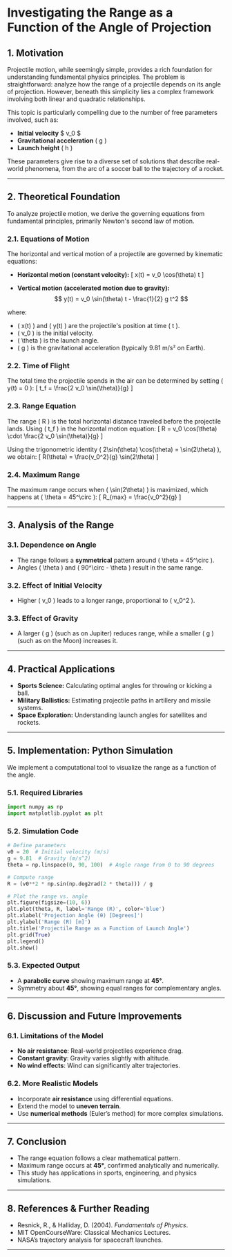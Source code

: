 # **Investigating the Range as a Function of the Angle of Projection**

## **1. Motivation**
Projectile motion, while seemingly simple, provides a rich foundation for understanding fundamental physics principles. The problem is straightforward: analyze how the range of a projectile depends on its angle of projection. However, beneath this simplicity lies a complex framework involving both linear and quadratic relationships.

This topic is particularly compelling due to the number of free parameters involved, such as:
- **Initial velocity** $ v_0 $
- **Gravitational acceleration** \( g \)
- **Launch height** \( h \)

These parameters give rise to a diverse set of solutions that describe real-world phenomena, from the arc of a soccer ball to the trajectory of a rocket.

---

## **2. Theoretical Foundation**
To analyze projectile motion, we derive the governing equations from fundamental principles, primarily Newton's second law of motion.

### **2.1. Equations of Motion**
The horizontal and vertical motion of a projectile are governed by kinematic equations:

- **Horizontal motion (constant velocity):**
  \[ x(t) = v_0 \cos(\theta) t \]

- **Vertical motion (accelerated motion due to gravity):**
  $$ y(t) = v_0 \sin(\theta) t - \frac{1}{2} g t^2 $$

where:
- \( x(t) \) and \( y(t) \) are the projectile's position at time \( t \).
- \( v_0 \) is the initial velocity.
- \( \theta \) is the launch angle.
- \( g \) is the gravitational acceleration (typically 9.81 m/s² on Earth).

### **2.2. Time of Flight**
The total time the projectile spends in the air can be determined by setting \( y(t) = 0 \):
\[ t_f = \frac{2 v_0 \sin(\theta)}{g} \]

### **2.3. Range Equation**
The range \( R \) is the total horizontal distance traveled before the projectile lands.
Using \( t_f \) in the horizontal motion equation:
\[ R = v_0 \cos(\theta) \cdot \frac{2 v_0 \sin(\theta)}{g} \]

Using the trigonometric identity \( 2\sin(\theta) \cos(\theta) = \sin(2\theta) \), we obtain:
\[ R(\theta) = \frac{v_0^2}{g} \sin(2\theta) \]

### **2.4. Maximum Range**
The maximum range occurs when \( \sin(2\theta) \) is maximized, which happens at \( \theta = 45^\circ \):
\[ R_{max} = \frac{v_0^2}{g} \]

---

## **3. Analysis of the Range**

### **3.1. Dependence on Angle**
- The range follows a **symmetrical** pattern around \( \theta = 45^\circ \).
- Angles \( \theta \) and \( 90^\circ - \theta \) result in the same range.

### **3.2. Effect of Initial Velocity**
- Higher \( v_0 \) leads to a longer range, proportional to \( v_0^2 \).

### **3.3. Effect of Gravity**
- A larger \( g \) (such as on Jupiter) reduces range, while a smaller \( g \) (such as on the Moon) increases it.

---

## **4. Practical Applications**

- **Sports Science:** Calculating optimal angles for throwing or kicking a ball.
- **Military Ballistics:** Estimating projectile paths in artillery and missile systems.
- **Space Exploration:** Understanding launch angles for satellites and rockets.

---

## **5. Implementation: Python Simulation**
We implement a computational tool to visualize the range as a function of the angle.

### **5.1. Required Libraries**
```python
import numpy as np
import matplotlib.pyplot as plt
```

### **5.2. Simulation Code**
```python
# Define parameters
v0 = 20  # Initial velocity (m/s)
g = 9.81  # Gravity (m/s^2)
theta = np.linspace(0, 90, 100)  # Angle range from 0 to 90 degrees

# Compute range
R = (v0**2 * np.sin(np.deg2rad(2 * theta))) / g

# Plot the range vs. angle
plt.figure(figsize=(10, 6))
plt.plot(theta, R, label='Range (R)', color='blue')
plt.xlabel('Projection Angle (θ) [Degrees]')
plt.ylabel('Range (R) [m]')
plt.title('Projectile Range as a Function of Launch Angle')
plt.grid(True)
plt.legend()
plt.show()
```

### **5.3. Expected Output**
- A **parabolic curve** showing maximum range at **45°**.
- Symmetry about **45°**, showing equal ranges for complementary angles.

---

## **6. Discussion and Future Improvements**

### **6.1. Limitations of the Model**
- **No air resistance**: Real-world projectiles experience drag.
- **Constant gravity**: Gravity varies slightly with altitude.
- **No wind effects**: Wind can significantly alter trajectories.

### **6.2. More Realistic Models**
- Incorporate **air resistance** using differential equations.
- Extend the model to **uneven terrain**.
- Use **numerical methods** (Euler’s method) for more complex simulations.

---

## **7. Conclusion**
- The range equation follows a clear mathematical pattern.
- Maximum range occurs at **45°**, confirmed analytically and numerically.
- This study has applications in sports, engineering, and physics simulations.

---

## **8. References & Further Reading**
- Resnick, R., & Halliday, D. (2004). *Fundamentals of Physics*.
- MIT OpenCourseWare: Classical Mechanics Lectures.
- NASA’s trajectory analysis for spacecraft launches.

---


